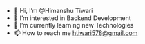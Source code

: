 - 👋 Hi, I’m @Himanshu Tiwari
- 👀 I’m interested in Backend Development
- 🌱 I’m currently learning new Technologies
- 📫 How to reach me htiwari578@gmail.com

<!---
htiwari578/htiwari578 is a ✨ special ✨ repository because its `README.md` (this file) appears on your GitHub profile.
You can click the Preview link to take a look at your changes.
--->
